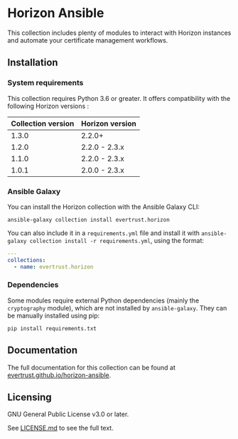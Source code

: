 # Horizon Ansible

This collection includes plenty of modules to interact with Horizon instances and automate your certificate management workflows.

## Installation

### System requirements

This collection requires Python 3.6 or greater. It offers compatibility with the following Horizon versions :

| Collection version | Horizon version |
|--------------------|-----------------|
| 1.3.0              | 2.2.0+          |
| 1.2.0              | 2.2.0 - 2.3.x   |
| 1.1.0              | 2.2.0 - 2.3.x   |
| 1.0.1              | 2.0.0 - 2.3.x   |


### Ansible Galaxy
You can install the Horizon collection with the Ansible Galaxy CLI:

    ansible-galaxy collection install evertrust.horizon

You can also include it in a `requirements.yml` file and install it with `ansible-galaxy collection install -r requirements.yml`, using the format:

```yaml
---
collections:
  - name: evertrust.horizon
```

### Dependencies

Some modules require external Python dependencies (mainly the `cryptography` module), which are not installed by `ansible-galaxy`. They can be manually installed using pip:

    pip install requirements.txt


## Documentation

The full documentation for this collection can be found at [evertrust.github.io/horizon-ansible](https://evertrust.github.io/horizon-ansible/).

## Licensing

GNU General Public License v3.0 or later.

See [LICENSE.md](LICENSE.md) to see the full text.
